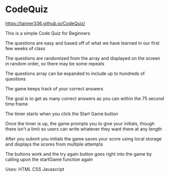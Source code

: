 # CodeQuiz

https://tanner336.github.io/CodeQuiz/

This is a simple Code Quiz for Beginners

The questions are easy and based off of what we have learned in our first few weeks of class

The questions are randomized from the array and displayed on the screen in random order, so there may be some repeats

The questions array can be expanded to include up to hundreds of questions

The game keeps track of your correct answers

The goal is to get as many correct answers as you can within the 75 second time frame

The timer starts when you click the Start Game button

Once the timer is up, the game prompts you to give your initials, though there isn't a limit so users can write whatever they want there at any length

After you submit you initials the game saves your score using local storage and displays the scores from multiple attempts

The buttons work and the try again button goes right into the game by calling upon the startGame function again

Uses:
HTML
CSS
Javascript
